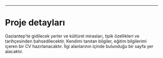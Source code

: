 ------------
# Proje detayları
Gaziantep'te gidilecek yerler ve kültürel mirasları, tipik özellikleri ve tarihçesinden bahsedilecektir. Kendimi tanıtan bilgiler, eğitim bilgilerimi içeren bir CV hazırlanacaktır. İlgi alanlarının içinde bulunduğu bir sayfa yer alacaktır. 
